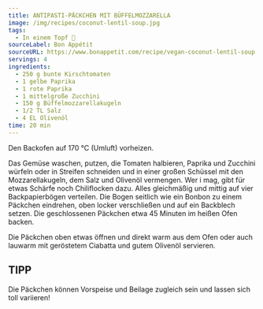 ```yaml
---
title: ANTIPASTI-PÄCKCHEN MIT BÜFFELMOZZARELLA
image: /img/recipes/coconut-lentil-soup.jpg
tags:
  - In einem Topf 🥣
sourceLabel: Bon Appétit
sourceURL: https://www.bonappetit.com/recipe/vegan-coconut-lentil-soup
servings: 4
ingredients:
  - 250 g bunte Kirschtomaten
  - 1 gelbe Paprika
  - 1 rote Paprika
  - 1 mittelgroße Zucchini
  - 150 g Büffelmozzarellakugeln
  - 1/2 TL Salz
  - 4 EL Olivenöl
time: 20 min
---
```


Den Backofen auf 170 °C (Umluft) vorheizen.

Das Gemüse waschen, putzen, die Tomaten halbieren, Paprika und Zucchini würfeln oder in Streifen schneiden und in einer großen Schüssel mit den Mozzarellakugeln, dem Salz und Olivenöl vermengen. Wer i mag, gibt für etwas Schärfe noch Chiliflocken dazu. Alles gleichmäßig und mittig auf vier Backpapierbögen verteilen. Die Bogen seitlich wie ein Bonbon zu einem Päckchen eindrehen, oben locker verschließen und auf ein Backblech setzen. Die geschlossenen Päckchen etwa 45 Minuten im heißen Ofen backen.

Die Päckchen oben etwas öffnen und direkt warm aus dem Ofen oder auch lauwarm mit geröstetem Ciabatta und gutem Olivenöl servieren.

## TIPP

Die Päckchen können Vorspeise und Beilage zugleich sein und lassen sich toll variieren!
